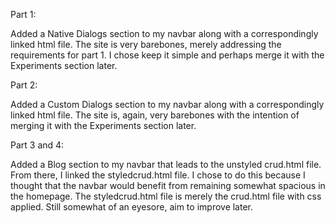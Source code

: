 Part 1:

Added a Native Dialogs section to my navbar along with a correspondingly linked html file. The site is very barebones, merely addressing the requirements for part 1. I chose keep it simple and perhaps merge it with the Experiments section later.

Part 2:

Added a Custom Dialogs section to my navbar along with a correspondingly linked html file. The site is, again, very barebones with the intention of merging it with the Experiments section later.

Part 3 and 4:

Added a Blog section to my navbar that leads to the unstyled crud.html file. From there, I linked the styledcrud.html file. I chose to do this because I thought that the navbar would benefit from remaining somewhat spacious in the homepage. The styledcrud.html file is merely the crud.html file with css applied. Still somewhat of an eyesore, aim to improve later.